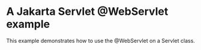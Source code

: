 # A Jakarta Servlet @WebServlet example

This example demonstrates how to use the @WebServlet on a Servlet class.

